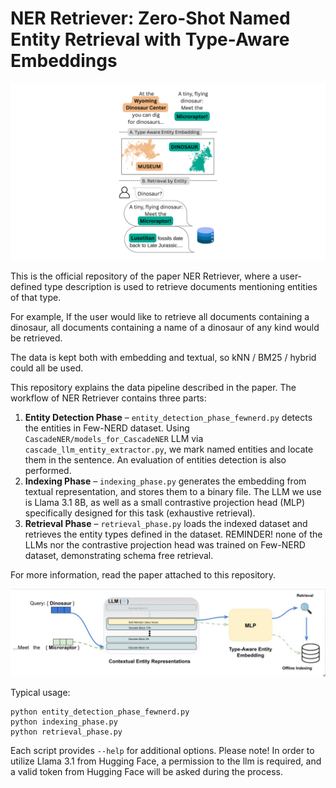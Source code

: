 # NER Retriever: Zero-Shot Named Entity Retrieval with Type-Aware Embeddings


![Main Figure](figures/main_figure.png)

This is the official repository of the paper NER Retriever, where a user-defined type
description is used to retrieve documents mentioning entities of that type. 

For example, If the user would like to retrieve all documents containing a dinosaur,
all documents containing a name of a dinosaur of any kind would be retrieved.

The data is kept both with embedding and textual, so kNN / BM25 / hybrid could all be used. 

This repository explains the data pipeline described in the paper.
The workflow of NER Retriever contains three parts:

1. **Entity Detection Phase** – `entity_detection_phase_fewnerd.py`
   detects the entities in Few-NERD dataset.
   Using `CascadeNER/models_for_CascadeNER` LLM via
   `cascade_llm_entity_extractor.py`,  we mark named entities and locate them in the sentence. 
   An evaluation of entities detection is also performed. 
2. **Indexing Phase** – `indexing_phase.py`
    generates the embedding from textual representation, and stores them to a binary file.
    The LLM we use is Llama 3.1 8B, as well as a small contrastive projection head (MLP) specifically designed for this task (exhaustive retrieval).
3. **Retrieval Phase** – `retrieval_phase.py`
   loads the indexed dataset and retrieves the entity types defined in the dataset. 
   REMINDER! none of the LLMs nor the contrastive projection head was trained on Few-NERD dataset, demonstrating schema free retrieval. 
    

For more information, read the paper attached to this repository. 

![Main Figure](figures/pipeline.jpg)


Typical usage:

    python entity_detection_phase_fewnerd.py
    python indexing_phase.py
    python retrieval_phase.py

Each script provides `--help` for additional options.
Please note! 
In order to utilize Llama 3.1 from Hugging Face, a permission to the llm is required, 
and a valid token from Hugging Face will be asked during the process.
